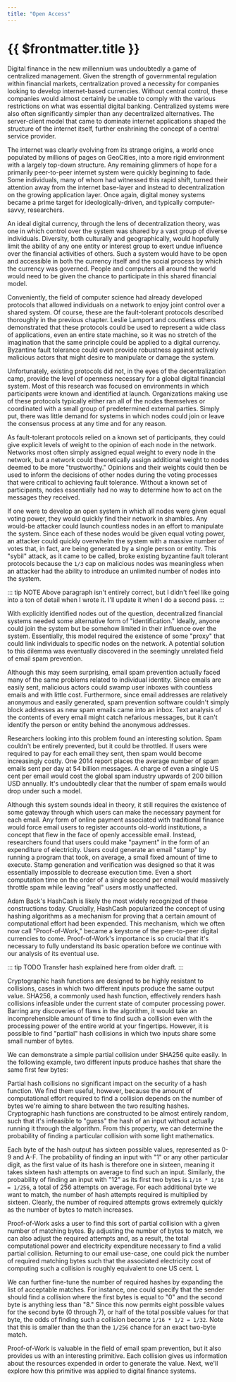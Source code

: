 ```yaml
---
title: "Open Access"
---
```


# {{ $frontmatter.title }}

Digital finance in the new millennium was undoubtedly a game of centralized management. Given the strength of governmental regulation within financial markets, centralization proved a necessity for companies looking to develop internet-based currencies. Without central control, these companies would almost certainly be unable to comply with the various restrictions on what was essential digital banking. Centralized systems were also often significantly simpler than any decentralized alternatives. The server-client model that came to dominate internet applications shaped the structure of the internet itself, further enshrining the concept of a central service provider.

The internet was clearly evolving from its strange origins, a world once populated by millions of pages on GeoCities, into a more rigid environment with a largely top-down structure. Any remaining glimmers of hope for a primarily peer-to-peer internet system were quickly beginning to fade. Some individuals, many of whom had witnessed this rapid shift, turned their attention away from the internet base-layer and instead to decentralization on the growing application layer. Once again, digital money systems became a prime target for ideologically-driven, and typically computer-savvy, researchers.

An ideal digital currency, through the lens of decentralization theory, was one in which control over the system was shared by a vast group of diverse individuals. Diversity, both culturally and geographically, would hopefully limit the ability of any one entity or interest group to exert undue influence over the financial activities of others. Such a system would have to be open and accessible in both the currency itself and the social process by which the currency was governed. People and computers all around the world would need to be given the chance to participate in this shared financial model.

Conveniently, the field of computer science had already developed protocols that allowed individuals on a network to enjoy joint control over a shared system. Of course, these are the fault-tolerant protocols described thoroughly in the previous chapter. Leslie Lamport and countless others demonstrated that these protocols could be used to represent a wide class of applications, even an entire state machine, so it was no stretch of the imagination that the same principle could be applied to a digital currency. Byzantine fault tolerance could even provide robustness against actively malicious actors that might desire to manipulate or damage the system.

Unfortunately, existing protocols did not, in the eyes of the decentralization camp, provide the level of openness necessary for a global digital financial system. Most of this research was focused on environments in which participants were known and identified at launch. Organizations making use of these protocols typically either ran all of the nodes themselves or coordinated with a small group of predetermined external parties. Simply put, there was little demand for systems in which nodes could join or leave the consensus process at any time and for any reason.

As fault-tolerant protocols relied on a known set of participants, they could give explicit levels of weight to the opinion of each node in the network. Networks most often simply assigned equal weight to every node in the network, but a network could theoretically assign additional weight to nodes deemed to be more "trustworthy." Opinions and their weights could then be used to inform the decisions of other nodes during the voting processes that were critical to achieving fault tolerance. Without a known set of participants, nodes essentially had no way to determine how to act on the messages they received.

If one were to develop an open system in which all nodes were given equal voting power, they would quickly find their network in shambles. Any would-be attacker could launch countless nodes in an effort to manipulate the system. Since each of these nodes would be given equal voting power, an attacker could quickly overwhelm the system with a massive number of votes that, in fact, are being generated by a single person or entity. This "sybil" attack, as it came to be called, broke existing byzantine fault tolerant protocols because the `1/3` cap on malicious nodes was meaningless when an attacker had the ability to introduce an unlimited number of nodes into the system.

::: tip NOTE Above paragraph isn't entirely correct, but I didn't feel like going into a ton of detail when I wrote it. I'll update it when I do a second pass. :::

With explicitly identified nodes out of the question, decentralized financial systems needed some alternative form of "identification." Ideally, anyone could join the system but be somehow limited in their influence over the system. Essentially, this model required the existence of some "proxy" that could link individuals to specific nodes on the network. A potential solution to this dilemma was eventually discovered in the seemingly unrelated field of email spam prevention.

Although this may seem surprising, email spam prevention actually faced many of the same problems related to individual identity. Since emails are easily sent, malicious actors could swamp user inboxes with countless emails and with little cost. Furthermore, since email addresses are relatively anonymous and easily generated, spam prevention software couldn't simply block addresses as new spam emails came into an inbox. Text analysis of the contents of every email might catch nefarious messages, but it can't identify the person or entity behind the anonymous addresses.

Researchers looking into this problem found an interesting solution. Spam couldn't be entirely prevented, but it could be throttled. If users were required to pay for each email they sent, then spam would become increasingly costly. One 2014 report places the average number of spam emails sent per day at 54 billion messages. A charge of even a single US cent per email would cost the global spam industry upwards of 200 billion USD annually. It's undoubtedly clear that the number of spam emails would drop under such a model.

Although this system sounds ideal in theory, it still requires the existence of some gateway through which users can make the necessary payment for each email. Any form of online payment associated with traditional finance would force email users to register accounts old-world institutions, a concept that flew in the face of openly accessible email. Instead, researchers found that users could make "payment" in the form of an expenditure of electricity. Users could generate an email "stamp" by running a program that took, on average, a small fixed amount of time to execute. Stamp generation and verification was designed so that it was essentially impossible to decrease execution time. Even a short computation time on the order of a single second per email would massively throttle spam while leaving "real" users mostly unaffected.

Adam Back's HashCash is likely the most widely recognized of these constructions today. Crucially, HashCash popularized the concept of using hashing algorithms as a mechanism for proving that a certain amount of computational effort had been expended. This mechanism, which we often now call "Proof-of-Work," became a keystone of the peer-to-peer digital currencies to come. Proof-of-Work's importance is so crucial that it's necessary to fully understand its basic operation before we continue with our analysis of its eventual use.

::: tip TODO Transfer hash explained here from older draft. :::

Cryptographic hash functions are designed to be highly resistant to collisions, cases in which two different inputs produce the same output value. SHA256, a commonly used hash function, effectively renders hash collisions infeasible under the current state of computer processing power. Barring any discoveries of flaws in the algorithm, it would take an incomprehensible amount of time to find such a collision even with the processing power of the entire world at your fingertips. However, it is possible to find "partial" hash collisions in which two inputs share some small number of bytes.

We can demonstrate a simple partial collision under SHA256 quite easily. In the following example, two different inputs produce hashes that share the same first few bytes:

Partial hash collisions no significant impact on the security of a hash function. We find them useful, however, because the amount of computational effort required to find a collision depends on the number of bytes we're aiming to share between the two resulting hashes. Cryptographic hash functions are constructed to be almost entirely random, such that it's infeasible to "guess" the hash of an input without actually running it through the algorithm. From this property, we can determine the probability of finding a particular collision with some light mathematics.

Each byte of the hash output has sixteen possible values, represented as 0-9 and A-F. The probability of finding an input with "1" or any other particular digit, as the first value of its hash is therefore one in sixteen, meaning it takes sixteen hash attempts on average to find such an input. Similarly, the probability of finding an input with "12" as its first two bytes is `1/16 * 1/16 = 1/256`, a total of 256 attempts on average. For each additional byte we want to match, the number of hash attempts required is multiplied by sixteen. Clearly, the number of required attempts grows extremely quickly as the number of bytes to match increases.

Proof-of-Work asks a user to find this sort of partial collision with a given number of matching bytes. By adjusting the number of bytes to match, we can also adjust the required attempts and, as a result, the total computational power and electricity expenditure necessary to find a valid partial collision. Returning to our email use-case, one could pick the number of required matching bytes such that the associated electricity cost of computing such a collision is roughly equivalent to one US cent. L

We can further fine-tune the number of required hashes by expanding the list of acceptable matches. For instance, one could specify that the sender should find a collision where the first bytes is equal to "0" and the second byte is anything less than "8." Since this now permits eight possible values for the second byte (0 through 7), or half of the total possible values for that byte, the odds of finding such a collision become `1/16 * 1/2 = 1/32`. Note that this is smaller than the than the `1/256` chance for an exact two-byte match.

Proof-of-Work is valuable in the field of email spam prevention, but it also provides us with an interesting primitive. Each collision gives us information about the resources expended in order to generate the value. Next, we'll explore how this primitive was applied to digital finance systems.
